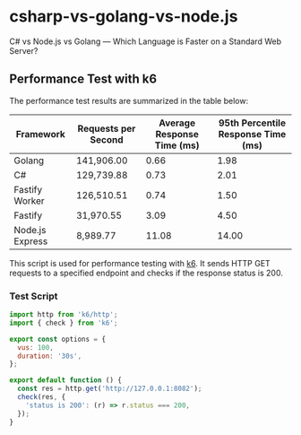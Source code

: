 # csharp-vs-golang-vs-node.js
C# vs Node.js vs Golang — Which Language is Faster on a Standard Web Server?


## Performance Test with k6

The performance test results are summarized in the table below:

| Framework       | Requests per Second | Average Response Time (ms) | 95th Percentile Response Time (ms) |
|-----------------|----------------------|-----------------------------|------------------------------------|
| Golang          | 141,906.00           | 0.66                        | 1.98                               |
| C#              | 129,739.88           | 0.73                        | 2.01                               |
| Fastify Worker  | 126,510.51           | 0.74                        | 1.50                               |
| Fastify         | 31,970.55            | 3.09                        | 4.50                               |
| Node.js Express | 8,989.77             | 11.08                       | 14.00                              |



This script is used for performance testing with [k6](https://k6.io/). It sends HTTP GET requests to a specified endpoint and checks if the response status is 200.

### Test Script

```javascript
import http from 'k6/http';
import { check } from 'k6';

export const options = {
  vus: 100, 
  duration: '30s', 
};

export default function () {
  const res = http.get('http://127.0.0.1:8082'); 
  check(res, {
    'status is 200': (r) => r.status === 200,
  });
}

